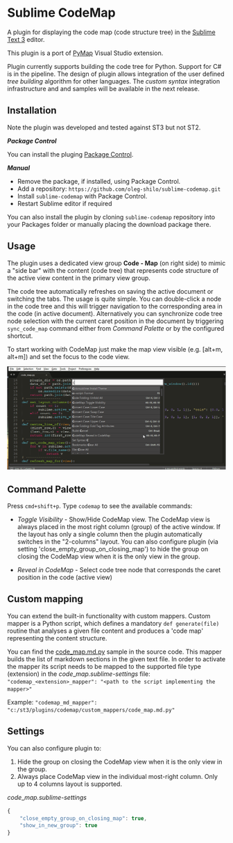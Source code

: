 # Sublime CodeMap

A plugin for displaying the code map (code structure tree) in the [Sublime Text 3](http://sublimetext.com "Sublime Text") editor.

This plugin is a port of [PyMap](https://marketplace.visualstudio.com/items?itemName=OlegShilo.PyMap) Visual Studio extension. 

Plugin currently supports building the code tree for Python. Support for C# is in the pipeline. The design of plugin allows integration of the user defined _tree building_ algorithm for other languages. The _custom syntax_ integration infrastructure and and samples will  be available in the next release. 

## Installation

Note the plugin was developed and tested against ST3 but not ST2.

*__Package Control__*

You can install the pluging [Package Control](https://packagecontrol.io/packages/CodeMap).

*__Manual__*

* Remove the package, if installed, using Package Control.
* Add a repository: `https://github.com/oleg-shilo/sublime-codemap.git`
* Install `sublime-codemap` with Package Control. 
* Restart Sublime editor if required

You can also install the plugin by cloning `sublime-codemap` repository into your Packages folder or manually placing the download package there.

## Usage
The plugin uses a dedicated view group __Code - Map__ (on right side) to mimic a "side bar" with the content (code tree) that represents code structure of the active view content in the primary view group. 

The code tree automatically refreshes on saving the active document or switching the tabs. The usage is quite simple. You can double-click a node in the code tree and this will trigger navigation to the corresponding area in the code (in active document). Alternatively you can synchronize code tree node selection with the current caret position in the document by triggering `sync_code_map` command either from _Command Palette_ or by the configured shortcut.

To start working with CodeMap just make the map view visible (e.g. [alt+m, alt+m]) and set the focus to the code view.

![](images/image1.gif)

## Command Palette

Press `cmd+shift+p`. Type `codemap` to see the available commands:

* *Toggle Visibility* - Show/Hide CodeMap view. 
The CodeMap view is always placed in the most right column (group) of the active window. If the layout has only a single column then the plugin automatically switches in the "2-columns" layout. You can also configure plugin (via setting 'close_empty_group_on_closing_map') to hide the group on closing the CodeMap view when it is the only view in the group.

* *Reveal in CodeMap* - Select code tree node that corresponds the caret position in the code (active view)

## Custom mapping

You can extend the built-in functionality with custom mappers. Custom mapper is a Python script, which defines a mandatory `def generate(file)` routine that analyses a given file content and produces a 'code map' representing the content structure. 

You can find the [code_map.md.py](custom_mappers/code_map.md.py) sample in the source code. This mapper builds the list of markdown sections in the given text file.
In order to activate the mapper its script needs to be mapped to the supported file type (extension) in the _code_\__map.sublime-settings_ file:
`"codemap_<extension>_mapper": "<path to the script implementing the mapper>"`

  Example: `"codemap_md_mapper": "c:/st3/plugins/codemap/custom_mappers/code_map.md.py"`
   

## Settings

You can also configure plugin to:
1. Hide the group on closing the CodeMap view when it is the only view in the group.
2. Always place CodeMap view in the individual most-right column. Only up to 4 columns layout is supported.

_code_\__map.sublime-settings_

```js
{
    "close_empty_group_on_closing_map": true, 
    "show_in_new_group": true
}
```
